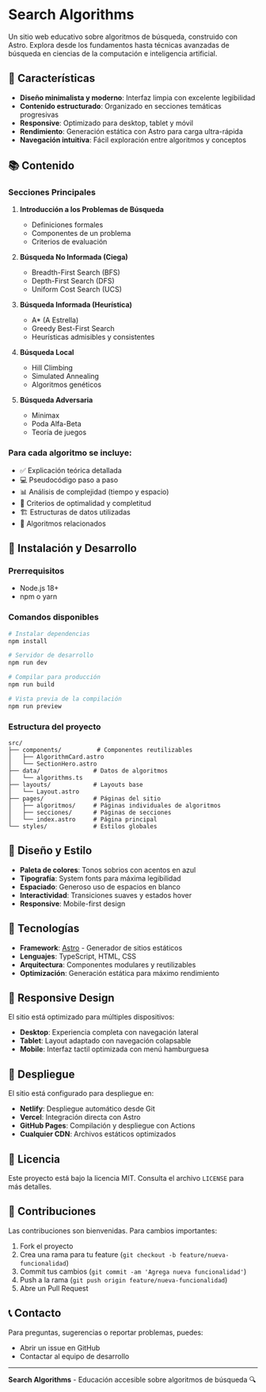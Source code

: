# Search Algorithms

Un sitio web educativo sobre algoritmos de búsqueda, construido con Astro. Explora desde los fundamentos hasta técnicas avanzadas de búsqueda en ciencias de la computación e inteligencia artificial.

## 🌟 Características

- **Diseño minimalista y moderno**: Interfaz limpia con excelente legibilidad
- **Contenido estructurado**: Organizado en secciones temáticas progresivas
- **Responsive**: Optimizado para desktop, tablet y móvil
- **Rendimiento**: Generación estática con Astro para carga ultra-rápida
- **Navegación intuitiva**: Fácil exploración entre algoritmos y conceptos

## 📚 Contenido

### Secciones Principales

1. **Introducción a los Problemas de Búsqueda**
   - Definiciones formales
   - Componentes de un problema
   - Criterios de evaluación

2. **Búsqueda No Informada (Ciega)**
   - Breadth-First Search (BFS)
   - Depth-First Search (DFS)
   - Uniform Cost Search (UCS)

3. **Búsqueda Informada (Heurística)**
   - A* (A Estrella)
   - Greedy Best-First Search
   - Heurísticas admisibles y consistentes

4. **Búsqueda Local**
   - Hill Climbing
   - Simulated Annealing
   - Algoritmos genéticos

5. **Búsqueda Adversaria**
   - Minimax
   - Poda Alfa-Beta
   - Teoría de juegos

### Para cada algoritmo se incluye:

- ✅ Explicación teórica detallada
- 💻 Pseudocódigo paso a paso
- 📊 Análisis de complejidad (tiempo y espacio)
- 🎯 Criterios de optimalidad y completitud
- 🏗️ Estructuras de datos utilizadas
- 🔗 Algoritmos relacionados

## 🚀 Instalación y Desarrollo

### Prerrequisitos
- Node.js 18+
- npm o yarn

### Comandos disponibles

```bash
# Instalar dependencias
npm install

# Servidor de desarrollo
npm run dev

# Compilar para producción
npm run build

# Vista previa de la compilación
npm run preview
```

### Estructura del proyecto

```
src/
├── components/          # Componentes reutilizables
│   ├── AlgorithmCard.astro
│   └── SectionHero.astro
├── data/               # Datos de algoritmos
│   └── algorithms.ts
├── layouts/            # Layouts base
│   └── Layout.astro
├── pages/              # Páginas del sitio
│   ├── algoritmos/     # Páginas individuales de algoritmos
│   ├── secciones/      # Páginas de secciones
│   └── index.astro     # Página principal
└── styles/             # Estilos globales
```

## 🎨 Diseño y Estilo

- **Paleta de colores**: Tonos sobrios con acentos en azul
- **Tipografía**: System fonts para máxima legibilidad
- **Espaciado**: Generoso uso de espacios en blanco
- **Interactividad**: Transiciones suaves y estados hover
- **Responsive**: Mobile-first design

## 🔧 Tecnologías

- **Framework**: [Astro](https://astro.build/) - Generador de sitios estáticos
- **Lenguajes**: TypeScript, HTML, CSS
- **Arquitectura**: Componentes modulares y reutilizables
- **Optimización**: Generación estática para máximo rendimiento

## 📱 Responsive Design

El sitio está optimizado para múltiples dispositivos:

- **Desktop**: Experiencia completa con navegación lateral
- **Tablet**: Layout adaptado con navegación colapsable
- **Mobile**: Interfaz tactil optimizada con menú hamburguesa

## 🚀 Despliegue

El sitio está configurado para despliegue en:

- **Netlify**: Despliegue automático desde Git
- **Vercel**: Integración directa con Astro
- **GitHub Pages**: Compilación y despliegue con Actions
- **Cualquier CDN**: Archivos estáticos optimizados

## 📄 Licencia

Este proyecto está bajo la licencia MIT. Consulta el archivo `LICENSE` para más detalles.

## 🤝 Contribuciones

Las contribuciones son bienvenidas. Para cambios importantes:

1. Fork el proyecto
2. Crea una rama para tu feature (`git checkout -b feature/nueva-funcionalidad`)
3. Commit tus cambios (`git commit -am 'Agrega nueva funcionalidad'`)
4. Push a la rama (`git push origin feature/nueva-funcionalidad`)
5. Abre un Pull Request

## 📞 Contacto

Para preguntas, sugerencias o reportar problemas, puedes:

- Abrir un issue en GitHub
- Contactar al equipo de desarrollo

---

**Search Algorithms** - Educación accesible sobre algoritmos de búsqueda 🔍
